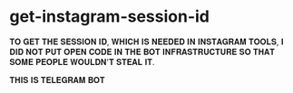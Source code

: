 # get-instagram-session-id
𝐓𝐎 𝐆𝐄𝐓 𝐓𝐇𝐄 𝐒𝐄𝐒𝐒𝐈𝐎𝐍 𝐈𝐃, 𝐖𝐇𝐈𝐂𝐇 𝐈𝐒 𝐍𝐄𝐄𝐃𝐄𝐃 𝐈𝐍 𝐈𝐍𝐒𝐓𝐀𝐆𝐑𝐀𝐌 𝐓𝐎𝐎𝐋𝐒, 𝐈 𝐃𝐈𝐃 𝐍𝐎𝐓 𝐏𝐔𝐓 𝐎𝐏𝐄𝐍 𝐂𝐎𝐃𝐄 𝐈𝐍 𝐓𝐇𝐄 𝐁𝐎𝐓 𝐈𝐍𝐅𝐑𝐀𝐒𝐓𝐑𝐔𝐂𝐓𝐔𝐑𝐄 𝐒𝐎 𝐓𝐇𝐀𝐓 𝐒𝐎𝐌𝐄 𝐏𝐄𝐎𝐏𝐋𝐄 𝐖𝐎𝐔𝐋𝐃𝐍'𝐓 𝐒𝐓𝐄𝐀𝐋 𝐈𝐓.

𝐓𝐇𝐈𝐒 𝐈𝐒 𝐓𝐄𝐋𝐄𝐆𝐑𝐀𝐌 𝐁𝐎𝐓
